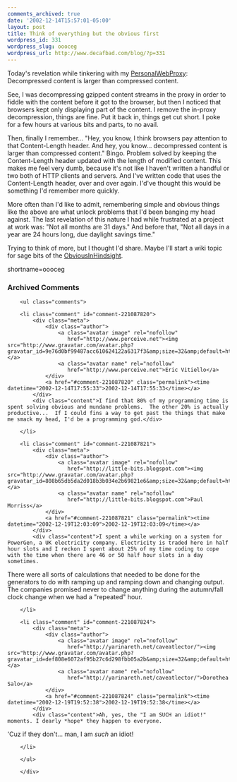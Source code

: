 ```yaml
---
comments_archived: true
date: '2002-12-14T15:57:01-05:00'
layout: post
title: Think of everything but the obvious first
wordpress_id: 331
wordpress_slug: oooceg
wordpress_url: http://www.decafbad.com/blog/?p=331
---
```

<p>Today's revelation while tinkering with my <a href="http://www.decafbad.com/twiki/bin/view/Main/PersonalWebProxy">PersonalWebProxy</a>:  Decompressed content is larger than compressed content.  </p>
<p>See, I was decompressing gzipped content streams in the proxy in order to fiddle with the content before it got to the browser, but then I noticed that browsers kept only displaying part of the content.  I remove the in-proxy decompression, things are fine.  Put it back in, things get cut short.  I poke for a few hours at various bits and parts, to no avail.  </p>
<p>Then, finally I remember...  "Hey, you know, I think browsers pay attention to that Content-Length header.  And hey, you know...  decompressed content is larger than compressed content."  Bingo.  Problem solved by keeping the Content-Length header updated with the length of modified content.  This makes me feel very dumb, because it's not like I haven't written a handful or two both of HTTP clients and servers.  And I've written code that uses the Content-Length header, over and over again.  I'd've thought this would be something I'd remember more quickly.</p>
<p>More often than I'd like to admit, remembering simple and obvious things like the above are what unlock problems that I'd been banging my head against.  The last revelation of this nature I had while frustrated at a project at work was:  "Not all months are 31 days."  And before that, "Not all days in a year are 24 hours long, due daylight savings time."</p>
<p>Trying to think of more, but I thought I'd share. Maybe I'll start a wiki topic for sage bits of the <a href="http://www.decafbad.com/twiki/bin/view/Main/ObviousInHindsight">ObviousInHindsight</a>.<br />
</p>
<!--more-->
shortname=oooceg

<div id="comments" class="comments archived-comments">
            <h3>Archived Comments</h3>
            
        <ul class="comments">
            
        <li class="comment" id="comment-221087820">
            <div class="meta">
                <div class="author">
                    <a class="avatar image" rel="nofollow" 
                       href="http://www.perceive.net"><img src="http://www.gravatar.com/avatar.php?gravatar_id=9e76d0bf99487acc610624122a6317f3&amp;size=32&amp;default=http://mediacdn.disqus.com/1320279820/images/noavatar32.png"/></a>
                    <a class="avatar name" rel="nofollow" 
                       href="http://www.perceive.net">Eric Vitiello</a>
                </div>
                <a href="#comment-221087820" class="permalink"><time datetime="2002-12-14T17:55:33">2002-12-14T17:55:33</time></a>
            </div>
            <div class="content">I find that 80% of my programming time is spent solving obvious and mundane problems.  The other 20% is actually productive...  If I could fins a way to get past the things that make me smack my head, I'd be a programming god.</div>
            
        </li>
    
        <li class="comment" id="comment-221087821">
            <div class="meta">
                <div class="author">
                    <a class="avatar image" rel="nofollow" 
                       href="http://little-bits.blogspot.com"><img src="http://www.gravatar.com/avatar.php?gravatar_id=808b65db5da2d018b3b034e2b69821e6&amp;size=32&amp;default=http://mediacdn.disqus.com/1320279820/images/noavatar32.png"/></a>
                    <a class="avatar name" rel="nofollow" 
                       href="http://little-bits.blogspot.com">Paul Morriss</a>
                </div>
                <a href="#comment-221087821" class="permalink"><time datetime="2002-12-19T12:03:09">2002-12-19T12:03:09</time></a>
            </div>
            <div class="content">I spent a while working on a system for PowerGen, a UK electricity company. Electricity is traded here in half hour slots and I reckon I spent about 25% of my time coding to cope with the time when there are 46 or 50 half hour slots in a day sometimes.

There were all sorts of calculations that needed to be done for the generators to do with ramping up and ramping down and changing output. The companies promised never to change anything during the autumn/fall clock change when we had a "repeated" hour.</div>
            
        </li>
    
        <li class="comment" id="comment-221087824">
            <div class="meta">
                <div class="author">
                    <a class="avatar image" rel="nofollow" 
                       href="http://yarinareth.net/caveatlector/"><img src="http://www.gravatar.com/avatar.php?gravatar_id=def808e6072af95b27c6d298fbb05a2b&amp;size=32&amp;default=http://mediacdn.disqus.com/1320279820/images/noavatar32.png"/></a>
                    <a class="avatar name" rel="nofollow" 
                       href="http://yarinareth.net/caveatlector/">Dorothea Salo</a>
                </div>
                <a href="#comment-221087824" class="permalink"><time datetime="2002-12-19T19:52:38">2002-12-19T19:52:38</time></a>
            </div>
            <div class="content">Ah, yes, the "I am SUCH an idiot!" moments. I dearly *hope* they happen to everyone.

'Cuz if they don't... man, I am *such* an idiot!</div>
            
        </li>
    
        </ul>
    
        </div>
    